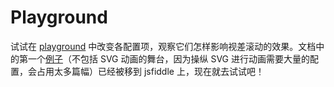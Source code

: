 # Playground

试试在 [playground](http://jsfiddle.net/leopoldthecuber/hkfprgrh/) 中改变各配置项，观察它们怎样影响视差滚动的效果。文档中的第一个[例子](https://perspective.js.org/examples/)（不包括 SVG 动画的舞台，因为操纵 SVG 进行动画需要大量的配置，会占用太多篇幅）已经被移到 jsfiddle 上，现在就去试试吧！

<script async src="//jsfiddle.net/leopoldthecuber/hkfprgrh/embed/result/"></script>